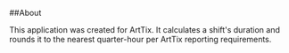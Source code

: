 ##About

This application was created for ArtTix. It calculates a shift's duration and rounds it to the nearest quarter-hour per ArtTix reporting requirements.
